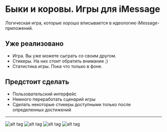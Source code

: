 # Быки и коровы. Игры для iMessage
Логическая игра, которые хорошо вписывается в идеологию iMessage-приложений. 
## Уже реализовано
- Игра. Вы уже можете сыграть со своим другом.
- Стикеры. На них стоит обратить внимание ;) 
- Статистика игры. Пока что только в фоне. 

## Предстоит сделать 
- Пользовательский интерфейс
- Немного переработать сценарий игры 
- Сделать некоторые стикеры доступными только после определенных достижений 

----------------------------------------------------------------------------------
![alt tag](https://github.com/kekcik/BandC/scr/s1.png)
![alt tag](https://github.com/kekcik/BandC/scr/s2.png)
![alt tag](https://github.com/kekcik/BandC/scr/s3.png)
![alt tag](https://github.com/kekcik/BandC/scr/s4.png)

